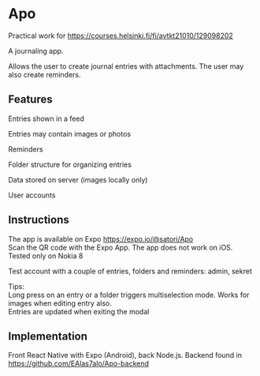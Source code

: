 # Apo

Practical work for https://courses.helsinki.fi/fi/aytkt21010/129098202

A journaling app. 

Allows the user to create journal entries with attachments. The user may also create reminders. 

## Features

Entries shown in a feed 

Entries may contain images or photos

Reminders

Folder structure for organizing entries

Data stored on server (images locally only)

User accounts

## Instructions

The app is available on Expo https://expo.io/@satori/Apo  
Scan the QR code with the Expo App. The app does not work on iOS.  
Tested only on Nokia 8  

Test account with a couple of entries, folders and reminders: admin, sekret

Tips:  
Long press on an entry or a folder triggers multiselection mode. Works for images when editing entry also.  
Entries are updated when exiting the modal



## Implementation
Front React Native with Expo (Android), back Node.js.
Backend found in https://github.com/EAlas7alo/Apo-backend
